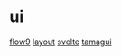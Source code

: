 # ui

[flow9](https://github.com/area9innovation/flow9)
[layout](https://github.com/randrew/layout)
[svelte](https://github.com/sveltejs/svelte)
[tamagui](https://github.com/tamagui/tamagui)
